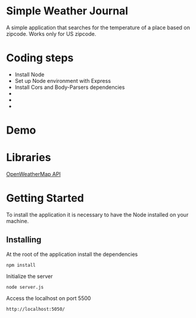 # Simple Weather Journal
A simple application that searches for the temperature of a place based on zipcode. Works only for US zipcode.

# Coding steps
<ul>
  <li>Install Node</li>
  <li>Set up Node environment with Express</li>
  <li>Install Cors and Body-Parsers dependencies</li>
  <li></li>
  <li></li>
  <li></li>
</ul>

# Demo

# Libraries
<a href="https://openweathermap.org/">OpenWeatherMap API</a>


# Getting Started

To install the application it is necessary to have the Node installed on your machine.

<h2>Installing</h2>
At the root of the application install the dependencies

``` 
npm install
```

Initialize the server

```
node server.js
```
Access the localhost on port 5500

```
http://localhost:5050/
```
